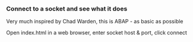 ### Connect to a socket and see what it does

Very much inspired by Chad Warden, this is ABAP - as basic as possible
<br />

Open index.html in a web browser, enter socket host & port, click connect
